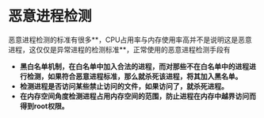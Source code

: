 # 恶意进程检测

恶意进程检测的标准有很多**，CPU占用率与内存使用率高并不是说明这是恶意进程，这仅仅是异常进程的检测标准**，正常使用的恶意进程检测手段有

+  **黑白名单机制，在白名单中加入合法的进程，而对那些不在白名单中的进程进行检测，如果符合恶意进程标准，那么就杀死该进程，将其加入黑名单。**
+ **检测进程是否访问某些禁止访问的文件，如果访问了，就杀死进程。**
+ **在内存空间角度检测进程占用内存空间的范围，防止进程在内存中越界访问而得到root权限。**

